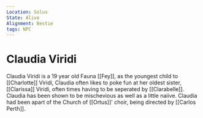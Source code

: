 ```yaml
---
Location: Solus
State: Alive
Alignment: Bestie
tags: NPC
---
```

# Claudia Viridi
Claudia Viridi is a 19 year old Fauna [[Fey]], as the youngest child to [[Charlotte]] Viridi, Claudia often likes to poke fun at her oldest sister, [[Clarissa]] Viridi, often times having to be seperated by [[Clarabelle]]. Claudia has been shown to be mischevious as well as a little naiive. Claudia had been apart of the Church of [[Ortus]]' choir, being directed by [[Carlos Perth]]. 
